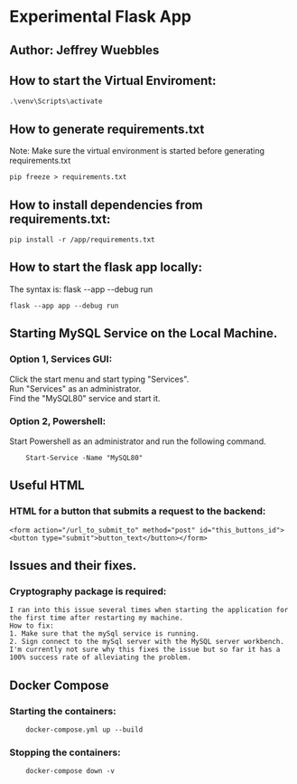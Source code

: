 # Experimental Flask App
## Author: Jeffrey Wuebbles

## How to start the Virtual Enviroment:
	.\venv\Scripts\activate

## How to generate requirements.txt
Note: Make sure the virtual environment is started before generating requirements.txt

    pip freeze > requirements.txt

## How to install dependencies from requirements.txt:
	
	pip install -r /app/requirements.txt

## How to start the flask app locally:
The syntax is: flask --app <appname> --debug run

	flask --app app --debug run

## Starting MySQL Service on the Local Machine.
### Option 1, Services GUI: <br>
Click the start menu and start typing "Services". <br>
Run "Services" as an administrator. <br>
Find the "MySQL80" service and start it. <br>

### Option 2, Powershell:
Start Powershell as an administrator and run the following command. <br>
```
	Start-Service -Name "MySQL80"
```
## Useful HTML
### HTML for a button that submits a request to the backend:
	<form action="/url_to_submit_to" method="post" id="this_buttons_id"><button type="submit">button_text</button></form>

## Issues and their fixes.
### Cryptography package is required:
	I ran into this issue several times when starting the application for the first time after restarting my machine. 
	How to fix:
	1. Make sure that the mySql service is running.
	2. Sign connect to the mySql server with the MySQL server workbench. 
	I'm currently not sure why this fixes the issue but so far it has a 100% success rate of alleviating the problem.

## Docker Compose
### Starting the containers:
```
	docker-compose.yml up --build
```
### Stopping the containers:
```
	docker-compose down -v
```
